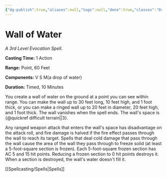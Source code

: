 ```yaml
---
{"dg-publish":true,"aliases":null,"tags":null,"done":true,"classes":"Druid, Sorcerer, Wizard,","spellLevel":3,"school":"Evocation","source":"XGE","permalink":"/spells/wall-of-water/","dgHomeLink":false,"dgPassFrontmatter":true}
---
```


# Wall of Water
*A 3rd Level Evocation Spell.*

**Casting Time:** 1 Action

**Range:** Point, 60 Feet

**Components:** V S M(a drop of water)

**Duration:** Timed, 10 Minutes

You create a wall of water on the ground at a point you can see within range. You can make the wall up to 30 feet long, 10 feet high, and 1 foot thick, or you can make a ringed wall up to 20 feet in diameter, 20 feet high, and 1 foot thick. The wall vanishes when the spell ends. The wall's space is {@quickref difficult terrain||3}.



Any ranged weapon attack that enters the wall's space has disadvantage on the attack roll, and fire damage is halved if the fire effect passes through the wall to reach its target. Spells that deal cold damage that pass through the wall cause the area of the wall they pass through to freeze solid (at least a 5-foot-square section is frozen). Each 5-foot-square frozen section has AC 5 and 15 hit points. Reducing a frozen section to 0 hit points destroys it. When a section is destroyed, the wall's water doesn't fill it.

[[Spellcasting/Spells|Spells]]